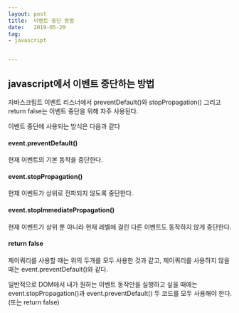 ```yaml
---
layout: post
title:  이벤트 중단 방법
date:   2019-05-20
tag:
- javascript


---
```


## javascript에서 이벤트 중단하는 방법

자바스크립트 이벤트 리스너에서 preventDefault()와 stopPropagation()
그리고 return false는 이벤트 중단을 위해 자주 사용된다.

이벤트 중단에 사용되는 방식은 다음과 같다

#### event.preventDefault()
현재 이벤트의 기본 동작을 중단한다.

#### event.stopPropagation()
현재 이벤트가 상위로 전파되지 않도록 중단한다.

#### event.stopImmediatePropagation()
현재 이벤트가 상위 뿐 아니라 현재 레벨에 걸린 다른 이벤트도 동작하지 않게 중단한다.

#### return false
제이쿼리를 사용할 때는 위의 두개를 모두 사용한 것과 같고,
제이쿼리를 사용하지 않을 때는 event.preventDefault()와 같다.


일반적으로 DOM에서 내가 원하는 이벤트 동작만을 실행하고 싶을 때에는
event.stopPropagation()과 event.preventDefault() 두 코드를 모두 사용해야 한다.
(또는 return false)



